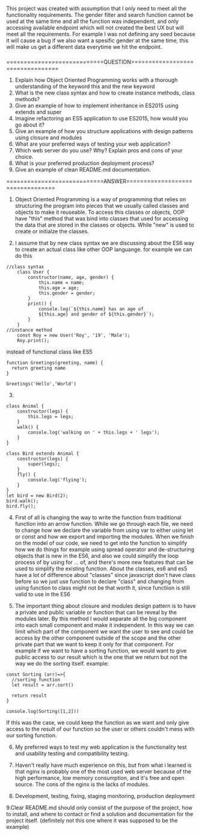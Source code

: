 ###

This project was created with assumption that I only need to meet all the functionality requirements. The gender filter and search function cannot be used at the same time and all the function was independent, and only accessing available endpoint which will not created the best UX but will meet all the requirements. For example I was not defining any seed because it will cause a bug if we also want a spesific gender at the same time, this will make us get a different data everytime we hit the endpoint.

###

============================QUESTION=================================

1. Explain how Object Oriented Programming works with a thorough understanding of the keyword this
   and the new keyword
2. What is the new class syntax and how to create instance methods, class methods?
3. Give an example of how to implement inheritance in ES2015 using extends and super
4. Imagine refactoring an ES5 application to use ES2015, how would you go about it?
5. Give an example of how you structure applications with design patterns using closure and modules
6. What are your preferred ways of testing your web application?
7. Which web server do you use? Why? Explain pros and cons of your choice.
8. What is your preferred production deployment process?
9. Give an example of clean README.md documentation.

============================ANSWER=================================

1. Object Oriented Programming is a way of programming that relies on structuring the program into pieces that we usually called classes and objects to make it reuseable. To access this classes or objects, OOP have "this" method that was bind into classes that used for accessing the data that are stored in the classes or objects. While "new" is used to create or initialze the classes.

2. I assume that by new class syntax we are discussing about the ES6 way to create an actual class like other OOP languange. for example we can do this

```
//class syntax
    class User {
        constructor(name, age, gender) {
            this.name = name;
            this.age = age;
            this.gender = gender;
        }
        print() {
            console.log(`${this.name} has an age of
            ${this.age} and gender of ${this.gender}`);
        }
    }
//instance method
    const Roy = new User('Roy', '19', 'Male');
    Roy.print();
```

instead of functional class like ES5

```
function Greetings(greeting, name) {
  return greeting name
}

Greetings('Hello','World')
```

3.

```
class Animal {
    constructor(legs) {
        this.legs = legs;
    }
    walk() {
        console.log('walking on ' + this.legs + ' legs');
    }
}

class Bird extends Animal {
    constructor(legs) {
        super(legs);
    }
    fly() {
        console.log('flying');
    }
}
let bird = new Bird(2);
bird.walk();
bird.fly();
```

4. First of all is changing the way to write the function from traditional function into an arrow function. While we go through each file, we need to change how we declare the variable from using var to either using let or const and how we export and importing the modules. When we finish on the model of our code, we need to get into the function to simplify how we do things for example using spread operator and de-structuring objects that is new in the ES6, and also we could simplify the loop process of by using for ... of, and there's more new features that can be used to simplify the existing function. About the classes, es6 and es5 have a lot of difference about "classes" since javascript don't have class before so we just use function to declare "class" and changing from using function to class might not be that worth it, since functiion is still valid to use in the ES6

5. The important thing about closure and modules design pattern is to have a private and public variable or function that can be reveal by the modules later. By this method I would separate all the big component into each small component and make it independent. In this way we can limit which part of the component we want the user to see and could be access by the other component outside of the scope and the other private part that we want to keep it only for that component. For example if we want to have a sorting function, we would want to give public access to our result which is the one that we return but not the way we do the sorting itself.
   example:

```
const Sorting (arr)=>{
  //sorting function
  let result = arr.sort()

  return result
}

console.log(Sorting([1,2]))
```

If this was the case, we could keep the function as we want and only give access to the result of our function so the user or others couldn't mess with our sorting function.

6. My preferred ways to test my web application is the functionality test and usability testing and compatibility testing.

7. Haven't really have much experience on this, but from what i learned is that nginx is probably one of the most used web server because of the high performance, low memory consumption, and it's free and open source. The cons of the nginx is the lacks of modules.

8. Development, testing, fixing, staging monitoring, production deployment

9.Clear README.md should only consist of the purpose of the project, how to install, and where to contact or find a solution and documentation for the project itself. (definitely not this one where it was supposed to be the example)
